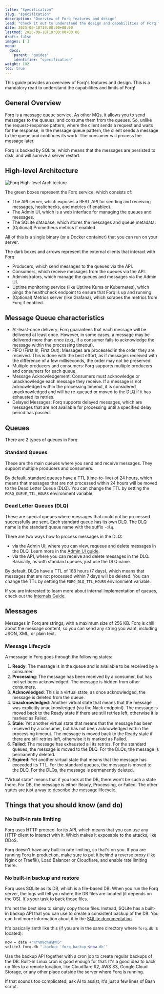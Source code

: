 ```yaml
---
title: "Specification"
slug: "specification"
description: "Overview of Forq features and design"
lead: "Check it out to understand the design and capabilities of Forq!"
date: 2025-09-10T19:00:00+00:00
lastmod: 2025-09-10T19:00:00+00:00
draft: false
images: [ ]
menu:
  docs:
    parent: "guides"
    identifier: "specification"
weight: 102
toc: true
---
```


This guide provides an overview of Forq's features and design. This is a mandatory read to understand the capabilities and limits of Forq!

## General Overview

Forq is a message queue service. As other MQs, it allows you to send messages to the queues, and consume them from the queues.
So, unlike the request-response pattern, where the client sends a request and waits for the response, in the message queue pattern, the client sends a message to the queue and continues its work. 
The consumer will process the message later.

Forq is backed by SQLite, which means that the messages are persisted to disk, and will survive a server restart.

## High-level Architecture

![Forq High-level Architecture](/images/forq-arch.png)

The green boxes represent the Forq service, which consists of:
- The API server, which exposes a REST API for sending and receiving messages, healtchecks, and metrics (if enabled).
- The Admin UI, which is a web interface for managing the queues and messages.
- The SQLite database, which stores the messages and queue metadata.
- (Optional) Prometheus metrics if enabled.

All of this is a single binary (or a Docker container) that you can run on your server.

The dark boxes and arrows represent the external clients that interact with Forq:
- Producers, which send messages to the queues via the API.
- Consumers, which receive messages from the queues via the API.
- Administrators, which manage the queues and messages via the Admin UI.
- Uptime monitoring service (like Uptime Kuma or Kubernetes), which pings the healthcheck endpoint to ensure that Forq is up and running.
- (Optional) Metrics server (like Grafana), which scrapes the metrics from Forq if enabled.

## Message Queue characteristics

- At-least-once delivery: Forq guarantees that each message will be delivered at least once. However, in some cases, a message may be delivered more than once (e.g., if a consumer fails to acknowledge the message within the processing timeout).
- FIFO (First In, First Out): Messages are processed in the order they are received. This is done with the best effort, as if messages received with the difference of a few milliseconds, the order may not be preserved.
- Multiple producers and consumers: Forq supports multiple producers and consumers for each queue.
- Message Acknowledgement: Consumers must acknowledge or unacknowledge each message they receive. If a message is not acknowledged within the processing timeout, it is considered unacknowledged and will be re-queued or moved to the DLQ if it has exhausted its retries.
- Delayed Messages: Forq supports delayed messages, which are messages that are not available for processing until a specified delay period has passed.

## Queues

There are 2 types of queues in Forq:

### Standard Queues

These are the main queues where you send and receive messages. They support multiple producers and consumers.

By default, standard queues have a TTL (time-to-live) of 24 hours, 
which means that messages that are not processed within 24 hours will be moved to the Dead Letter Queue (DLQ).
You can change the TTL by setting the `FORQ_QUEUE_TTL_HOURS` environment variable.

### Dead Letter Queues (DLQ)

These are special queues where messages that could not be processed successfully are sent.
Each standard queue has its own DLQ. The DLQ name is the standard queue name with the suffix `-dlq`.

There are two ways how to process messages in the DLQ:
- via the Admin UI, where you can view, requeue and delete messages in the DLQ. Learn more in the [Admin UI guide](/documentation-portal/docs/guides/admin-ui/).
- via the API, where you can receive and delete messages in the DLQ. Basically, as with standard queues, just use the DLQ name.

By default, DLQs have a TTL of 168 hours (7 days), which means that messages that are not processed within 7 days will be deleted.
You can change the TTL by setting the `FORQ_DLQ_TTL_HOURS` environment variable.

If you are interested to learn more about internal implementation of queues, check out the [Internals Guide](/documentation-portal/docs/guides/internals/).

## Messages

Messages in Forq are strings, with a maximum size of 256 KB.
Forq is chill about the message content, so you can send any string you want, including JSON, XML, or plain text.

### Message Lifecycle

A message in Forq goes through the following states:
1. **Ready**: The message is in the queue and is available to be received by a consumer.
2. **Processing**: The message has been received by a consumer, but has not yet been acknowledged. The message is hidden from other consumers.
3. **Acknowledged**: This is a virtual state, as once acknowledged, the message is deleted from the queue.
4. **Unacknowledged**: Another virtual state that means that the message was explicitly unacknowledged (via the Nack endpoint). The message is moved back to the Ready state if there are still retries left, otherwise it is marked as Failed.
5. **Stale**: Yet another virtual state that means that the message has been received by a consumer, but has not been acknowledged within the processing timeout. The message is moved back to the Ready state if there are still retries left, otherwise it is marked as Failed.
6. **Failed**: The message has exhausted all its retries. For the standard queues, the message is moved to the DLQ. For the DLQs, the message is permanently deleted.
7. **Expired**: Yet another virtual state that means that the message has exceeded its TTL. For the standard queues, the message is moved to the DLQ. For the DLQs, the message is permanently deleted.

"Virtual state" means that if you look at the DB, there won't be such a state there. For DB, the message is either Ready, Processing, or Failed. The other states are just a way to describe the message lifecycle.

## Things that you should know (and do)

### No built-in rate limiting

Forq uses HTTP protocol for its API, which means that you can use any HTTP client to interact with it. Which makes it exposable to the attacks, like DDoS.

Forq doesn't have any built-in rate limiting, so that's on you. If you are running Forq in production, make sure to put it behind a reverse proxy (like Nginx or Traefik), Load Balancer or Cloudflare, and enable rate limiting there.

### No built-in backup and restore

Forq uses SQLite as its DB, which is a file-based DB. When you run the Forq server, the logs will tell you where the DB files are located (it depends on the OS). It's your task to back those files. 

It's not the best idea to simply copy those files. Instead, SQLite has a built-in backup API that you can use to create a consistent backup of the DB. You can find more information about it in the [SQLite documentation](https://www.sqlite.org/backup.html).

It's basically smth like this (if you are in the same directory where `forq.db` is located):
```bash
now = date +"%Y%m%d%H%M%S"
sqlite3 forq.db ".backup 'forq_backup_$now.db'"
```

Use the backup API together with a cron job to create regular backups of the DB. Built-in Linux cron is good enough for that.
It's a good idea to back up files to a remote location, like Cloudflare R2, AWS S3, Google Cloud Storage, or any other place outside the server where Forq is running.

If that sounds too complicated, ask AI to assist, it's just a few lines of Bash script.